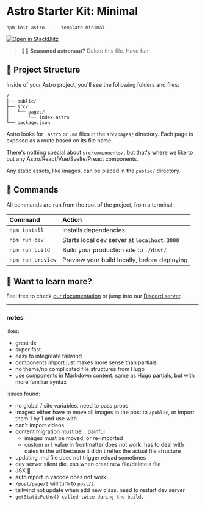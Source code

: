 # Astro Starter Kit: Minimal

```
npm init astro -- --template minimal
```

[![Open in StackBlitz](https://developer.stackblitz.com/img/open_in_stackblitz.svg)](https://stackblitz.com/github/withastro/astro/tree/latest/examples/minimal)

> 🧑‍🚀 **Seasoned astronaut?** Delete this file. Have fun!

## 🚀 Project Structure

Inside of your Astro project, you'll see the following folders and files:

```
/
├── public/
├── src/
│   └── pages/
│       └── index.astro
└── package.json
```

Astro looks for `.astro` or `.md` files in the `src/pages/` directory. Each page is exposed as a route based on its file name.

There's nothing special about `src/components/`, but that's where we like to put any Astro/React/Vue/Svelte/Preact components.

Any static assets, like images, can be placed in the `public/` directory.

## 🧞 Commands

All commands are run from the root of the project, from a terminal:

| Command           | Action                                       |
|:----------------  |:-------------------------------------------- |
| `npm install`     | Installs dependencies                        |
| `npm run dev`     | Starts local dev server at `localhost:3000`  |
| `npm run build`   | Build your production site to `./dist/`      |
| `npm run preview` | Preview your build locally, before deploying |

## 👀 Want to learn more?

Feel free to check [our documentation](https://github.com/withastro/astro) or jump into our [Discord server](https://astro.build/chat).

-----

### notes

likes:

- great dx
- super fast
- easy to integreate tailwind
- components import just makes more sense than partials
- no theme/no complicated file structures from Hugo
- use components in Markdown content. same as Hugo partials, but with more familiar syntax

issues found:

- no global / site variables. need to pass props
- images: either have to move all images in the post to `/public`, or import them 1 by 1 and use with <img>
- can't import videos
- content migration must be .. painful
  - images must be moved, or re-imported
  - custom `url` value in frontmatter does not work.
    has to deal with dates in the url because it didn't
    reflex the actual file structure
- updating .md file does not trigger reload sometimes
- dev server silent die. esp when creat new file/delete a file
- JSX 🤔
- autoimport in vscode does not work
- `/post/page/2` will turn to `post/2`
- tailwind not update when add new class. need to restart dev server
- `getStaticPaths() called twice during the build.`